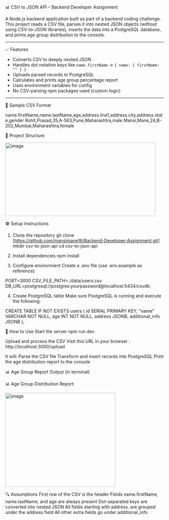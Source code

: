 📊 CSV to JSON API – Backend Developer Assignment

A Node.js backend application built as part of a backend coding challenge.  
This project reads a CSV file, parses it into nested JSON objects (without using CSV-to-JSON libraries), inserts the data into a PostgreSQL database, and prints age group distribution to the console.

---

✅ Features

- Converts CSV to deeply nested JSON
- Handles dot notation keys like `name.firstName` → `{ name: { firstName: "" } }`
- Uploads parsed records to PostgreSQL
- Calculates and prints age group percentage report
- Uses environment variables for config
- No CSV-parsing npm packages used (custom logic)

---
🧪 Sample CSV Format

name.firstName,name.lastName,age,address.line1,address.city,address.state,gender
Rohit,Prasad,35,A-563,Pune,Maharashtra,male
Mansi,Mane,24,B-202,Mumbai,Maharashtra,female

📁 Project Structure

<img width="477" height="233" alt="image" src="https://github.com/user-attachments/assets/2ae9ea79-879d-4b95-a8f0-28ef153b4e35" />


🛠️ Setup Instructions

1. Clone the repository
git clone [https://github.com/mansimane16/Backend-Developer-Assignment.git]
mkdir csv-to-json-api
cd csv-to-json-api

3. Install dependencies
npm install

4. Configure environment
Create a .env file (use .env.example as reference):

PORT=3000
CSV_FILE_PATH=./data/users.csv
DB_URL=postgresql://postgres:yourpassword@localhost:5434/csvdb

4. Create PostgreSQL table
Make sure PostgreSQL is running and execute the following:

CREATE TABLE IF NOT EXISTS users (
    id SERIAL PRIMARY KEY,
    "name" VARCHAR NOT NULL,
    age INT NOT NULL,
    address JSONB,
    additional_info JSONB
);

🚀 How to Use
Start the server
npm run dev 

Upload and process the CSV
Visit this URL in your browser :
http://localhost:3000/upload

It will:
Parse the CSV file
Transform and insert records into PostgreSQL
Print the age distribution report to the console

📊 Age Group Report Output (in terminal)

📊 Age Group Distribution Report:

<img width="350" height="298" alt="image" src="https://github.com/user-attachments/assets/0e72332c-6b0e-49e1-8f64-9d81759a3367" />



🔍 Assumptions
First row of the CSV is the header
Fields name.firstName, name.lastName, and age are always present
Dot-separated keys are converted into nested JSON
All fields starting with address. are grouped under the address field
All other extra fields go under additional_info
